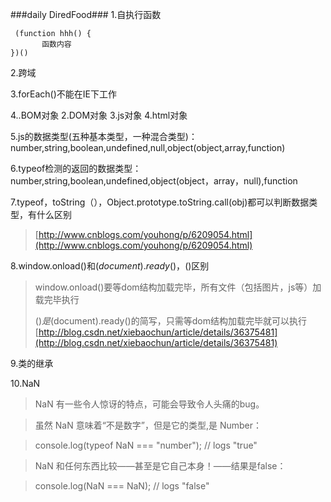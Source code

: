 

###daily DiredFood###
1.自执行函数

     (function hhh() {
           函数内容
    })()

2.跨域

3.forEach()不能在IE下工作

4..BOM对象 2.DOM对象 3.js对象 4.html对象 

5.js的数据类型(五种基本类型，一种混合类型)：number,string,boolean,undefined,null,object(object,array,function)

6.typeof检测的返回的数据类型：number,string,boolean,undefined,object(object，array，null),function

7.typeof，toString（），Object.prototype.toString.call(obj)都可以判断数据类型，有什么区别
> [http://www.cnblogs.com/youhong/p/6209054.html](http://www.cnblogs.com/youhong/p/6209054.html)


8.window.onload()和$(document).ready()，$()区别
> window.onload()要等dom结构加载完毕，所有文件（包括图片，js等）加载完毕执行
> 
> $()是$(document).ready()的简写，只需等dom结构加载完毕就可以执行
> [http://blog.csdn.net/xiebaochun/article/details/36375481](http://blog.csdn.net/xiebaochun/article/details/36375481)

9.类的继承

10.NaN
> NaN 有一些令人惊讶的特点，可能会导致令人头痛的bug。
 
> 虽然 NaN 意味着“不是数字”，但是它的类型,是 Number：

> console.log(typeof NaN === "number");  // logs "true"

> NaN 和任何东西比较——甚至是它自己本身！——结果是false：

> console.log(NaN === NaN);  // logs "false"


